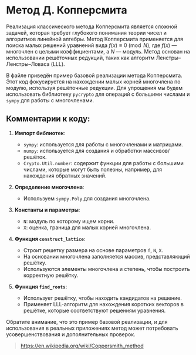 # Метод Д. Копперсмита

Реализация классического метода Копперсмита является сложной задачей, которая требует глубокого понимания теории чисел и алгоритмов линейной алгебры. Метод Копперсмита применяется для поиска малых решений уравнений вида $f(x) \equiv 0 \pmod{N}$, где $f(x)$ — многочлен с целыми коэффициентами, а $N$ — модуль. Метод основан на использовании решёточных редукций, таких как алгоритм Ленстры–Ленстры–Ловаса (LLL).

В файле приведён пример базовой реализации метода Копперсмита. Этот код фокусируется на нахождении малых корней многочлена по модулю, используя решёточные редукции. Для упрощения мы будем использовать библиотеку `pycrypto` для операций с большими числами и `sympy` для работы с многочленами.


## Комментарии к коду:

1. **Импорт библиотек**: 
   - `sympy`: используется для работы с многочленами и матрицами.
   - `numpy`: используется для создания и обработки массивов/решёток.
   - `Crypto.Util.number`: содержит функции для работы с большими числами, которые могут быть полезны, например, для нахождения обратных значений.

2. **Определение многочлена**:
   - Используем `sympy.Poly` для создания многочлена.

3. **Константы и параметры**:
   - `N`: модуль по которому ищем корни.
   - `X`: оценка, граница для малых корней многочлена.

4. **Функция `construct_lattice`**:
   - Строит решетку размера на основе параметров `f`, `N`, `X`.
   - На основании многочлена заполняется массив, представляющий решётку.
   - Используются элементы многочлена и степень, чтобы построить корректную решётку.

5. **Функция `find_roots`**:
   - Использует решётку, чтобы находить кандидатов на решение.
   - Применяет LLL-алгоритм для нахождения коротких векторов в решётке, которые соответствуют решениям уравнения.

Обратите внимание, что это пример базовой реализации, и для использования в реальных приложениях метод может потребовать усовершенствования и дополнительных проверок.

> https://en.wikipedia.org/wiki/Coppersmith_method
